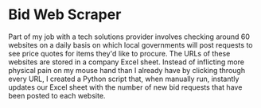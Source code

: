 Bid Web Scraper
======

Part of my job with a tech solutions provider involves checking around 60 websites on a daily basis on which local governments will post requests to see price quotes for items they'd like to procure. The URLs of these websites are stored in a company Excel sheet. Instead of inflicting more physical pain on my mouse hand than I already have by clicking through every URL, I created a Python script that, when manually run, instantly updates our Excel sheet with the number of new bid requests that have been posted to each website.
